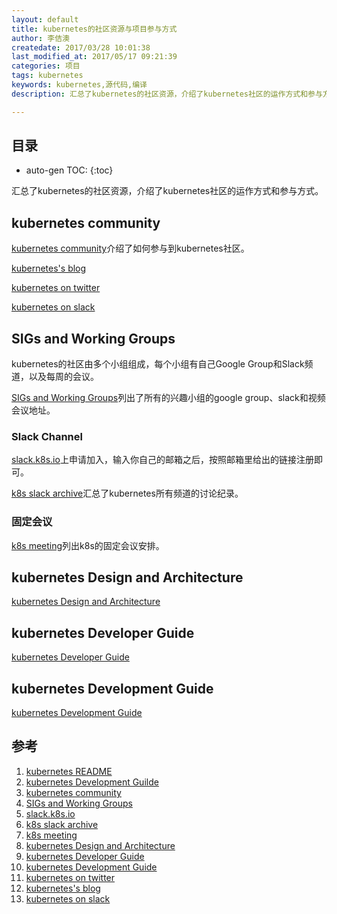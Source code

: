 ```yaml
---
layout: default
title: kubernetes的社区资源与项目参与方式
author: 李佶澳
createdate: 2017/03/28 10:01:38
last_modified_at: 2017/05/17 09:21:39
categories: 项目
tags: kubernetes
keywords: kubernetes,源代码,编译
description: 汇总了kubernetes的社区资源，介绍了kubernetes社区的运作方式和参与方式。

---
```


## 目录
* auto-gen TOC:
{:toc}

汇总了kubernetes的社区资源，介绍了kubernetes社区的运作方式和参与方式。

## kubernetes community 

[kubernetes community][3]介绍了如何参与到kubernetes社区。

[kubernetes's blog][12]

[kubernetes on twitter][11]

[kubernetes on slack][13]

## SIGs and Working Groups

kubernetes的社区由多个小组组成，每个小组有自己Google Group和Slack频道，以及每周的会议。

[SIGs and Working Groups][4]列出了所有的兴趣小组的google group、slack和视频会议地址。

### Slack Channel

[slack.k8s.io][5]上申请加入，输入你自己的邮箱之后，按照邮箱里给出的链接注册即可。

[k8s slack archive][6]汇总了kubernetes所有频道的讨论纪录。

### 固定会议

[k8s meeting][7]列出k8s的固定会议安排。

## kubernetes Design and Architecture

[kubernetes Design and Architecture][8]

## kubernetes Developer Guide 

[kubernetes Developer Guide][9]

## kubernetes Development Guide

[kubernetes Development Guide][10]

## 参考

1. [kubernetes README][1]
2. [kubernetes Development Guilde][2]
3. [kubernetes community][3]
4. [SIGs and Working Groups][4]
5. [slack.k8s.io][5]
6. [k8s slack archive][6]
7. [k8s meeting][7]
8. [kubernetes Design and Architecture][8]
9. [kubernetes Developer Guide][9]
10. [kubernetes Development Guide][10]
11. [kubernetes on twitter][11]
12. [kubernetes's blog][12]
13. [kubernetes on slack][13]

[1]: https://github.com/kubernetes/kubernetes  "kubernetes REAMDME.md" 
[2]: https://github.com/kubernetes/community/blob/master/contributors/devel/development.md "kubernetes development"
[3]: https://github.com/kubernetes/community "kubernetes community"
[4]: https://github.com/kubernetes/community/blob/master/sig-list.md "SIGs and Working Groups"
[5]: http://slack.k8s.io/  "slack.k8s.io"
[6]: https://kubernetes.slackarchive.io "k8s slack archive"
[7]: https://calendar.google.com/calendar/embed?src=cgnt364vd8s86hr2phapfjc6uk%40group.calendar.google.com&ctz=America/Los_Angeles "k8s meeting"
[8]: https://github.com/kubernetes/community/blob/master/contributors/design-proposals/architecture.md "kubernetes Design and Architecture"
[9]: https://github.com/kubernetes/community/blob/master/contributors/devel/README.md  "kubernetes Developer Guide"
[10]: https://github.com/kubernetes/community/blob/master/contributors/devel/development.md "kubernetes Development Guide"
[11]: https://twitter.com/kubernetesio "kubernetes on twitter"
[12]: http://blog.kubernetes.io/  "kubernetes's blog"
[13]: http://stackoverflow.com/questions/tagged/kubernetes "kubernetes on slack"
